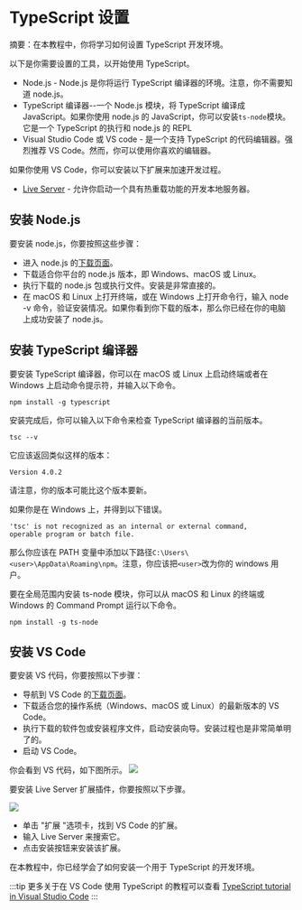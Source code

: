 # TypeScript 设置

摘要：在本教程中，你将学习如何设置 TypeScript 开发环境。

以下是你需要设置的工具，以开始使用 TypeScript。

- Node.js - Node.js 是你将运行 TypeScript 编译器的环境。注意，你不需要知道 node.js。
- TypeScript 编译器--一个 Node.js 模块，将 TypeScript 编译成 JavaScript。如果你使用 node.js 的 JavaScript，你可以安装`ts-node`模块。它是一个 TypeScript 的执行和 node.js 的 REPL
- Visual Studio Code 或 VS code - 是一个支持 TypeScript 的代码编辑器。强烈推荐 VS Code。然而，你可以使用你喜欢的编辑器。

如果你使用 VS Code，你可以安装以下扩展来加速开发过程。

- [Live Server](https://marketplace.visualstudio.com/items?itemName=ritwickdey.LiveServer) - 允许你启动一个具有热重载功能的开发本地服务器。

## 安装 Node.js

要安装 node.js，你要按照这些步骤：

- 进入 node.js 的[下载页面](https://nodejs.org/en/download/)。
- 下载适合你平台的 node.js 版本，即 Windows、macOS 或 Linux。
- 执行下载的 node.js 包或执行文件。安装是非常直接的。
- 在 macOS 和 Linux 上打开终端，或在 Windows 上打开命令行，输入 node -v 命令，验证安装情况。如果你看到你下载的版本，那么你已经在你的电脑上成功安装了 node.js。

## 安装 TypeScript 编译器

要安装 TypeScript 编译器，你可以在 macOS 或 Linux 上启动终端或者在 Windows 上启动命令提示符，并输入以下命令。

```shell
npm install -g typescript
```

安装完成后，你可以输入以下命令来检查 TypeScript 编译器的当前版本。

```shell
tsc --v
```

它应该返回类似这样的版本：

```shell
Version 4.0.2
```

请注意，你的版本可能比这个版本要新。

如果你是在 Windows 上，并得到以下错误。

```shell
'tsc' is not recognized as an internal or external command,
operable program or batch file.
```

那么你应该在 PATH 变量中添加以下路径`C:\Users\<user>\AppData\Roaming\npm`。注意，你应该把`<user>`改为你的 windows 用户。

要在全局范围内安装 ts-node 模块，你可以从 macOS 和 Linux 的终端或 Windows 的 Command Prompt 运行以下命令。

```shell
npm install -g ts-node
```

## 安装 VS Code

要安装 VS 代码，你要按照以下步骤：

- 导航到 VS Code 的[下载页面](https://code.visualstudio.com/download)。
- 下载适合您的操作系统（Windows、macOS 或 Linux）的最新版本的 VS Code。
- 执行下载的软件包或安装程序文件，启动安装向导。安装过程也是非常简单明了的。
- 启动 VS Code。

你会看到 VS 代码，如下图所示。
<img src="https://www.typescripttutorial.net/wp-content/uploads/2020/05/vs-code.png"/>

要安装 Live Server 扩展插件，你要按照以下步骤。

<img src="https://www.typescripttutorial.net/wp-content/uploads/2020/05/Live-Server.png"/>

- 单击 "扩展 "选项卡，找到 VS Code 的扩展。
- 输入 Live Server 来搜索它。
- 点击安装按钮来安装该扩展。

在本教程中，你已经学会了如何安装一个用于 TypeScript 的开发环境。

:::tip
更多关于在 VS Code 使用 TypeScript 的教程可以查看 [TypeScript tutorial in Visual Studio Code](https://code.visualstudio.com/docs/typescript/typescript-tutorial#_debugging)
:::